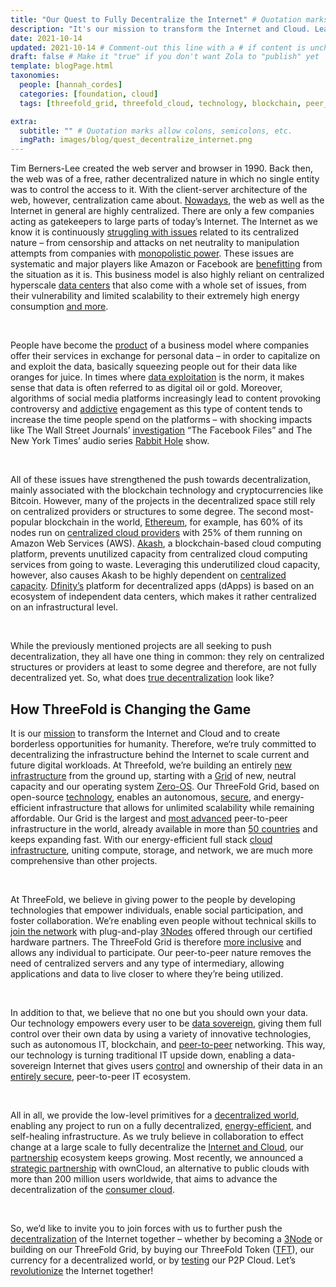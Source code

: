 ```yaml
---
title: "Our Quest to Fully Decentralize the Internet" # Quotation marks allow colons, semicolons, etc.
description: "It's our mission to transform the Internet and Cloud. Learn more about the status quo and how we're working on fully decentralizing the entire Internet!" # Quotation marks allow colons, semicolons, etc.
date: 2021-10-14
updated: 2021-10-14 # Comment-out this line with a # if content is unchanged
draft: false # Make it "true" if you don't want Zola to "publish" yet
template: blogPage.html
taxonomies:
  people: [hannah_cordes]
  categories: [foundation, cloud]
  tags: [threefold_grid, threefold_cloud, technology, blockchain, peer_to_peer]

extra:
  subtitle: "" # Quotation marks allow colons, semicolons, etc.
  imgPath: images/blog/quest_decentralize_internet.png
---
```


Tim Berners-Lee created the web server and browser in 1990. Back then, the web was of a free, rather decentralized nature in which no single entity was to control the access to it. With the client-server architecture of the web, however, centralization came about. [Nowadays](https://threefold.io/info/threefold#/threefold__why_intro?id=everyone-should-be-autonomous), the web as well as the Internet in general are highly centralized. There are only a few companies acting as gatekeepers to large parts of today’s Internet. The Internet as we know it is continuously [struggling with issues](https://theconversation.com/web-3-0-the-decentralised-web-promises-to-make-the-internet-free-again-113139) related to its centralized nature – from censorship and attacks on net neutrality to manipulation attempts from companies with [monopolistic power](https://www.newyorker.com/magazine/2017/08/28/who-owns-the-internet). These issues are systematic and major players like Amazon or Facebook are [benefitting](https://techmonitor.ai/boardroom/power-of-tech-companies) from the situation as it is. This business model is also highly reliant on centralized hyperscale [data centers](https://threefold.io/blog/post/data_leaks/) that also come with a whole set of issues, from their vulnerability and limited scalability to their extremely high energy consumption [and more](https://threefold.io/blog/post/threefold_cloud_vs_centralized_providers_like_aws_azure/).

<br/>

People have become the [product](https://threefold.io/blog/post/threefold_data_sovereignty/) of a business model where companies offer their services in exchange for personal data – in order to capitalize on and exploit the data, basically squeezing people out for their data like oranges for juice. In times where [data exploitation](https://www.techradar.com/news/why-personal-data-exploitation-has-become-the-norm) is the norm, it makes sense that data is often referred to as digital oil or gold. Moreover, algorithms of social media platforms increasingly lead to content provoking controversy and [addictive](https://thereboot.com/creating-decentralized-social-media-alternatives-to-facebook-and-twitter/) engagement as this type of content tends to increase the time people spend on the platforms – with shocking impacts like The Wall Street Journals’ [investigation](https://www.wsj.com/articles/the-facebook-files-11631713039) “The Facebook Files” and The New York Times’ audio series [Rabbit Hole](https://www.nytimes.com/2020/04/22/podcasts/rabbit-hole-prologue.html) show.

<br/>

All of these issues have strengthened the push towards decentralization, mainly associated with the blockchain technology and cryptocurrencies like Bitcoin. However, many of the projects in the decentralized space still rely on centralized providers or structures to some degree. The second most-popular blockchain in the world, [Ethereum](https://threefold.io/blog/post/decentralize_blockchain/), for example, has 60% of its nodes run on [centralized cloud providers](https://threefold.io/blog/post/threefold_cloud_vs_centralized_providers_like_aws_azure/) with 25% of them running on Amazon Web Services (AWS). [Akash](https://threefold.io/blog/post/project_comparison_2_akash/), a blockchain-based cloud computing platform, prevents unutilized capacity from centralized cloud computing services from going to waste. Leveraging this underutilized cloud capacity, however, also causes Akash to be highly dependent on [centralized capacity](https://blog.orchid.com/akash-networks-greg-osuri-on-decentralizing-cloud-computing/). [Dfinity’s](https://threefold.io/blog/post/project_comparison_1_dfinity/) platform for decentralized apps (dApps) is based on an ecosystem of independent data centers, which makes it rather centralized on an infrastructural level.

<br/>

While the previously mentioned projects are all seeking to push decentralization, they all have one thing in common: they rely on centralized structures or providers at least to some degree and therefore, are not fully decentralized yet. So, what does [true decentralization](https://threefold.io/blog/post/decentralize_blockchain/) look like?

## How ThreeFold is Changing the Game

It is our [mission](https://threefold.io/mission) to transform the Internet and Cloud and to create borderless opportunities for humanity. Therefore, we‘re truly committed to decentralizing the infrastructure behind the Internet to scale current and future digital workloads. At Threefold, we’re building an entirely [new infrastructure](https://threefold.io/blog/post/an_intro_to_the_threefold_grid/) from the ground up, starting with a [Grid](https://threefold.io/grid) of new, neutral capacity and our operating system [Zero-OS](https://threefold.io/blog/post/zero_os_blog/). Our ThreeFold Grid, based on open-source [technology](https://threefold.io/tech), enables an autonomous, [secure](https://library.threefold.me/info/threefold#/tfgrid/threefold__usp_secure?id=network-security), and energy-efficient infrastructure that allows for unlimited scalability while remaining affordable. Our Grid is the largest and [most advanced](https://www.forbes.com/sites/johnkoetsier/2020/06/20/largest-distributed-peer-to-peer-grid-on-the-planet-laying-foundation-for-a-decentralized-internet/) peer-to-peer infrastructure in the world, already available in more than [50 countries](https://explorer.grid.tf/) and keeps expanding fast. With our energy-efficient full stack [cloud infrastructure](https://cloud.threefold.io), uniting compute, storage, and network, we are much more comprehensive than other projects.

<br/>

At ThreeFold, we believe in giving power to the people by developing technologies that empower individuals, enable social participation, and foster collaboration. We’re enabling even people without technical skills to [join the network](https://threefold.io/farm) with plug-and-play [3Nodes](https://shop.threefold.tech/index.php?route=common/home) offered through our certified hardware partners. The ThreeFold Grid is therefore [more inclusive](https://www.threefold.io/blog/post/tf_grid_peoples_internet/) and allows any individual to participate. Our peer-to-peer nature removes the need of centralized servers and any type of intermediary, allowing applications and data to live closer to where they’re being utilized.

<br/>

In addition to that, we believe that no one but you should own your data. Our technology empowers every user to be [data sovereign](https://threefold.io/blog/post/threefold_data_sovereignty/), giving them full control over their own data by using a variety of innovative technologies, such as autonomous IT, blockchain, and [peer-to-peer](https://threefold.io/tech/peer-to-peer) networking. This way, our technology is turning traditional IT upside down, enabling a data-sovereign Internet that gives users [control](https://threefold.io/blog/post/join_the_peoples_internet/) and ownership of their data in an [entirely secure](https://forum.threefold.io/t/critical-security-updates-for-apple-and-google-underline-need-for-secure-it-ecosystem/1271), peer-to-peer IT ecosystem.

<br/>

All in all, we provide the low-level primitives for a [decentralized world](https://forum.threefold.io/t/threefold-is-the-substrate-for-decloud/1295), enabling any project to run on a fully decentralized, [energy-efficient](https://new.threefold.io/blog/post/for_our_planet/), and self-healing infrastructure. As we truly believe in collaboration to effect change at a large scale to fully decentralize the [Internet and Cloud](https://africa.businessinsider.com/local/markets/ambitious-startup-to-disrupt-the-internet-and-cloud/b38rwj4), our [partnership](https://threefold.io/partners) ecosystem keeps growing. Most recently, we announced a [strategic partnership](https://threefold.io/partners/owncloud) with ownCloud, an alternative to public clouds with more than 200 million users worldwide, that aims to advance the decentralization of the [consumer cloud](https://threefold.io/news/post/owncloud_threefold/).

<br/>

So, we’d like to invite you to join forces with us to further push the [decentralization](https://www.econotimes.com/ThreeFold-DFINITY-and-the-race-to-Decentralize-the-Internet-1618367) of the Internet together – whether by becoming a [3Node](https://threefold.io/farm) or building on our ThreeFold Grid, by buying our ThreeFold Token ([TFT](https://threefold.io/tft)), our currency for a decentralized world, or by [testing](https://threefold.io/info/cloud#/cloud__evdc_getting_started) our P2P Cloud. Let’s [revolutionize](https://tgdaily.com/web/6-dfinity-threefold-are-leading-an-internet-decentralization-revolution/) the Internet together!
